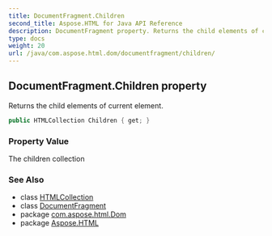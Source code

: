 ```yaml
---
title: DocumentFragment.Children
second_title: Aspose.HTML for Java API Reference
description: DocumentFragment property. Returns the child elements of current element
type: docs
weight: 20
url: /java/com.aspose.html.dom/documentfragment/children/
---
```

## DocumentFragment.Children property

Returns the child elements of current element.

```java
public HTMLCollection Children { get; }
```

### Property Value

The children collection

### See Also

* class [HTMLCollection](../../../com.aspose.html.collections/htmlcollection/)
* class [DocumentFragment](../)
* package [com.aspose.html.Dom](../../documentfragment/)
* package [Aspose.HTML](../../../)
